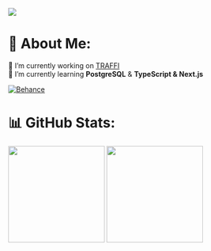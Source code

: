 ![](https://skillicons.dev/icons?i=c,cs,java,html,css,tailwind,svg,react,spring,threejs,npm,git,vscode,visualstudio,github,ps,pr,blender,figma,obsidian&perline=20#gh-dark-mode-only)

<!--
Separated by subjects<br>
![](https://skillicons.dev/icons?i=c,cs,java,html,css,js,ts,mysql&perline=20#gh-dark-mode-only)<br>
![](https://skillicons.dev/icons?i=react,spring,net&perline=20#gh-dark-mode-only)<br>
![](https://skillicons.dev/icons?i=vscode,visualstudio,github,ps,pr,blender,figma,obsidian&perline=20#gh-dark-mode-only)<br>
![](https://skillicons.dev/icons?i=threejs,npm,git&perline=20#gh-dark-mode-only)
-->

# 💫 About Me:
🔭 I’m currently working on [TRAFFI](https://github.com/Shalev-Aviv/TRAFFI)<br>
🌱 I’m currently learning **PostgreSQL** & **TypeScript & Next.js**<br>

[![Behance](https://img.shields.io/badge/Behance-1769ff?logo=behance&logoColor=white)](https://www.behance.net/shalev3)


# 📊 GitHub Stats:
<a href="https://www.youtube.com/watch?v=dQw4w9WgXcQ"><img src="https://github-readme-stats.vercel.app/api?username=Shalev-Aviv&theme=holi&hide_border=false&include_all_commits=false&count_private=false" height="195"></a>
<a href="https://www.youtube.com/watch?v=dQw4w9WgXcQ"><img src="https://github-readme-stats.vercel.app/api/top-langs/?username=Shalev-Aviv&theme=holi&hide_border=false&include_all_commits=false&count_private=false&layout=compact" height="195"></a>

<!-- Used these sites & repos to decorate the README -->
<!-- https://gprm.itsvg.in -->
<!-- https://github.com/tandpfun/skill-icons?tab=readme-ov-file#icons-list -->
